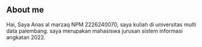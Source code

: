 ## About me

Hai, Saya Anas al marzaq NPM 2226240070, saya kuliah di universitas multi data palembang. saya merupakan mahasiswa jurusan sistem informasi angkatan 2022.
